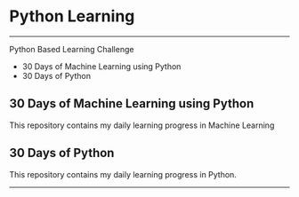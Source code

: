 # Python Learning
---

Python Based Learning Challenge
- 30 Days of Machine Learning using Python 
- 30 Days of Python

## 30 Days of Machine Learning using Python
This repository contains my daily learning progress in Machine Learning


## 30 Days of Python  
This repository contains my daily learning progress in Python.  

---
